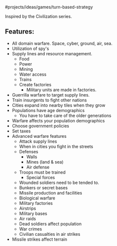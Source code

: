 #projects/ideas/games/turn-based-strategy

Inspired by the Civilization series.

## Features:
- All domain warfare. Space, cyber, ground, air, sea.
- Utilization of spy's
- Supply lines and resource management.
	- Food
	- Power
	- Mining
	- Water access
	- Trains
	- Create factories
		- Military units are made in factories.
- Guerrilla warfare to target supply lines.
- Train insurgents to fight other nations
- Cities expand into nearby tiles when they grow
- Populations have age demographics
	- You have to take care of the older generations
- Warfare affects your population demographics
- Choose government policies
- Set taxes
- Advanced warfare features
	- Attack supply lines
	- When in cities you fight in the streets
	- Defenses
		- Walls
		- Mines (land & sea)
		- Air defense
	- Troops must be trained
		- Special forces 
	- Wounded soldiers need to be tended to.
	- Bunkers or secret bases
	- Missile production and facilities
	- Biological warfare
	- Military factories
	- Airstrips
	- Military bases 
	- Air raids
	- Dead soldiers affect population
	- War crimes
	- Civilian casualties in air strikes
- Missile strikes affect terrain
